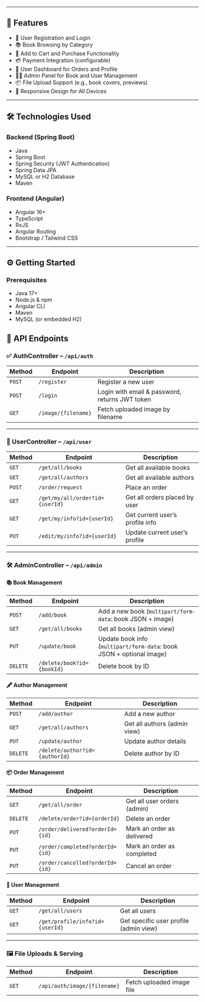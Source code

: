 
---

## 🚀 Features

- 🔐 User Registration and Login
- 📚 Book Browsing by Category
- 🛒 Add to Cart and Purchase Functionality
- 💳 Payment Integration (configurable)
- 👤 User Dashboard for Orders and Profile
- 🧑‍💻 Admin Panel for Book and User Management
- 📦 File Upload Support (e.g., book covers, previews)
- 📱 Responsive Design for All Devices

---

## 🛠️ Technologies Used

### Backend (Spring Boot)
- Java
- Spring Boot
- Spring Security (JWT Authentication)
- Spring Data JPA
- MySQL or H2 Database
- Maven

### Frontend (Angular)
- Angular 16+
- TypeScript
- RxJS
- Angular Routing
- Bootstrap / Tailwind CSS

---

## ⚙️ Getting Started

### Prerequisites
- Java 17+
- Node.js & npm
- Angular CLI
- Maven
- MySQL (or embedded H2)

## 📘 API Endpoints

### ✅ AuthController – `/api/auth`

| Method | Endpoint | Description |
|--------|----------|-------------|
| `POST` | `/register` | Register a new user |
| `POST` | `/login` | Login with email & password, returns JWT token |
| `GET`  | `/image/{filename}` | Fetch uploaded image by filename |

---

### 👤 UserController – `/api/user`

| Method | Endpoint | Description |
|--------|----------|-------------|
| `GET` | `/get/all/books` | Get all available books |
| `GET` | `/get/all/authors` | Get all available authors |
| `POST` | `/order/request` | Place an order |
| `GET` | `/get/my/all/order?id={userId}` | Get all orders placed by user |
| `GET` | `/get/my/info?id={userId}` | Get current user’s profile info |
| `PUT` | `/edit/my/info?id={userId}` | Update current user’s profile |

---

### 🛠️ AdminController – `/api/admin`

#### 📚 Book Management

| Method | Endpoint | Description |
|--------|----------|-------------|
| `POST` | `/add/book` | Add a new book (`multipart/form-data`: book JSON + image) |
| `GET`  | `/get/all/books` | Get all books (admin view) |
| `PUT`  | `/update/book` | Update book info (`multipart/form-data`: book JSON + optional image) |
| `DELETE` | `/delete/book?id={bookId}` | Delete book by ID |

#### 🖋 Author Management

| Method | Endpoint | Description |
|--------|----------|-------------|
| `POST` | `/add/author` | Add a new author |
| `GET`  | `/get/all/authors` | Get all authors (admin view) |
| `PUT`  | `/update/author` | Update author details |
| `DELETE` | `/delete/author?id={authorId}` | Delete author by ID |

#### 📦 Order Management

| Method | Endpoint | Description |
|--------|----------|-------------|
| `GET` | `/get/all/order` | Get all user orders (admin) |
| `DELETE` | `/delete/order?id={orderId}` | Delete an order |
| `PUT` | `/order/delivered?orderId={id}` | Mark an order as delivered |
| `PUT` | `/order/completed?orderId={id}` | Mark an order as completed |
| `PUT` | `/order/cancelled?orderId={id}` | Cancel an order |

#### 👥 User Management

| Method | Endpoint | Description |
|--------|----------|-------------|
| `GET` | `/get/all/users` | Get all users |
| `GET` | `/get/profile/info?id={userId}` | Get specific user profile (admin view) |

---

### 🖼️ File Uploads & Serving

| Method | Endpoint | Description |
|--------|----------|-------------|
| `GET` | `/api/auth/image/{filename}` | Fetch uploaded image file |

